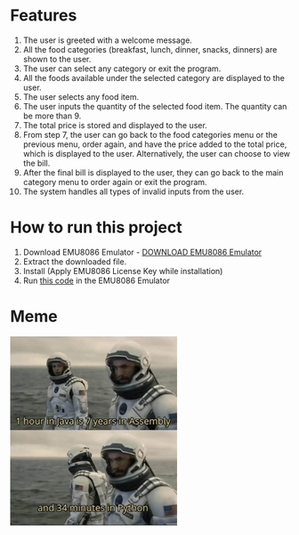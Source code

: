 # Features
1. The user is greeted with a welcome message.  
2. All the food categories (breakfast, lunch, dinner, snacks, dinners) are shown to the user.  
3. The user can select any category or exit the program.  
4. All the foods available under the selected category are displayed to the user.  
5. The user selects any food item.  
6. The user inputs the quantity of the selected food item. The quantity can be more than 9.  
7. The total price is stored and displayed to the user.  
8. From step 7, the user can go back to the food categories menu or the previous menu, order again, and have the price added to the total price, which is displayed to the user. Alternatively, the user can choose to view the bill.  
9. After the final bill is displayed to the user, they can go back to the main category menu to order again or exit the program.  
10. The system handles all types of invalid inputs from the user.  

# How to run this project
1. Download EMU8086 Emulator - [DOWNLOAD EMU8086 Emulator](https://github.com/Fathin-Ishrak-Romeo/Food-ordering-system-at-restaurant-using-Assembly-Language/blob/main/emu8086-windows.zip)
2. Extract the downloaded file.
3. Install (Apply EMU8086 License Key while installation)
4. Run [this code](https://github.com/Fathin-Ishrak-Romeo/Food-ordering-system-at-restaurant-using-Assembly-Language/blob/main/Food%20Ordering%20System%20at%20Restaurant%20(User%20Interface).asm) in the EMU8086 Emulator 

# Meme
<img src="meme/meme.png" alt="Meme" width="300">
